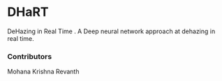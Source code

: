 # DHaRT
DeHazing in Real Time . A Deep neural network approach at dehazing in real time. 

### Contributors
Mohana Krishna
Revanth

